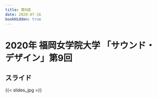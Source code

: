 ```yaml
---
title: 第9週
date: 2020-07-16
bookHidden: true
---
```



# 2020年 福岡女学院大学 「サウンド・デザイン」第9回


## スライド

{{< slides_jpg >}}

